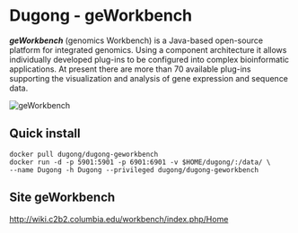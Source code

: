 # Dugong - geWorkbench

***geWorkbench*** (genomics Workbench) is a Java-based open-source platform for integrated genomics. Using a component architecture it allows individually developed plug-ins to be configured into complex bioinformatic applications. At present there are more than 70 available plug-ins supporting the visualization and analysis of gene expression and sequence data.

![geWorkbench](http://wiki.c2b2.columbia.edu/workbench/images/thumb/d/dd/GeWorkbench_full_GUI_color_mosaic.png/760px-GeWorkbench_full_GUI_color_mosaic.png)

## Quick install

    docker pull dugong/dugong-geworkbench
    docker run -d -p 5901:5901 -p 6901:6901 -v $HOME/dugong/:/data/ \
    --name Dugong -h Dugong --privileged dugong/dugong-geworkbench
    
## Site geWorkbench

http://wiki.c2b2.columbia.edu/workbench/index.php/Home
